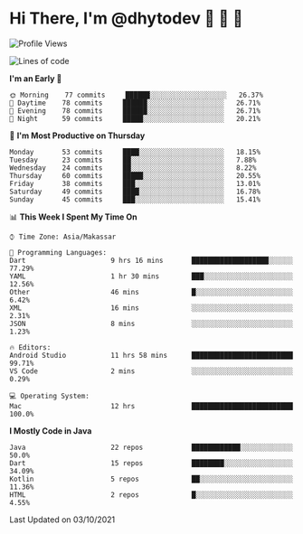 # Hi There, I'm @dhytodev 👋 👋 👋

<!--
**DhytoDev/dhytodev** is a ✨ _special_ ✨ repository because its `README.md` (this file) appears on your GitHub profile.

Here are some ideas to get you started:

- 🔭 I’m currently working on ...
- 🌱 I’m currently learning ...
- 👯 I’m looking to collaborate on ...
- 🤔 I’m looking for help with ...
- 💬 Ask me about ...
- 📫 How to reach me: ...
- 😄 Pronouns: ...
- ⚡ Fun fact: ...
-->

<!--START_SECTION:waka-->
![Profile Views](http://img.shields.io/badge/Profile%20Views-0-blue)

![Lines of code](https://img.shields.io/badge/From%20Hello%20World%20I%27ve%20Written-279497%20lines%20of%20code-blue)

**I'm an Early 🐤** 

```text
🌞 Morning    77 commits     ██████░░░░░░░░░░░░░░░░░░░   26.37% 
🌆 Daytime    78 commits     ██████░░░░░░░░░░░░░░░░░░░   26.71% 
🌃 Evening    78 commits     ██████░░░░░░░░░░░░░░░░░░░   26.71% 
🌙 Night      59 commits     █████░░░░░░░░░░░░░░░░░░░░   20.21%

```
📅 **I'm Most Productive on Thursday** 

```text
Monday       53 commits     ████░░░░░░░░░░░░░░░░░░░░░   18.15% 
Tuesday      23 commits     ██░░░░░░░░░░░░░░░░░░░░░░░   7.88% 
Wednesday    24 commits     ██░░░░░░░░░░░░░░░░░░░░░░░   8.22% 
Thursday     60 commits     █████░░░░░░░░░░░░░░░░░░░░   20.55% 
Friday       38 commits     ███░░░░░░░░░░░░░░░░░░░░░░   13.01% 
Saturday     49 commits     ████░░░░░░░░░░░░░░░░░░░░░   16.78% 
Sunday       45 commits     ███░░░░░░░░░░░░░░░░░░░░░░   15.41%

```


📊 **This Week I Spent My Time On** 

```text
⌚︎ Time Zone: Asia/Makassar

💬 Programming Languages: 
Dart                     9 hrs 16 mins       ███████████████████░░░░░░   77.29% 
YAML                     1 hr 30 mins        ███░░░░░░░░░░░░░░░░░░░░░░   12.56% 
Other                    46 mins             █░░░░░░░░░░░░░░░░░░░░░░░░   6.42% 
XML                      16 mins             ░░░░░░░░░░░░░░░░░░░░░░░░░   2.31% 
JSON                     8 mins              ░░░░░░░░░░░░░░░░░░░░░░░░░   1.23%

🔥 Editors: 
Android Studio           11 hrs 58 mins      █████████████████████████   99.71% 
VS Code                  2 mins              ░░░░░░░░░░░░░░░░░░░░░░░░░   0.29%

💻 Operating System: 
Mac                      12 hrs              █████████████████████████   100.0%

```

**I Mostly Code in Java** 

```text
Java                     22 repos            ████████████░░░░░░░░░░░░░   50.0% 
Dart                     15 repos            ████████░░░░░░░░░░░░░░░░░   34.09% 
Kotlin                   5 repos             ██░░░░░░░░░░░░░░░░░░░░░░░   11.36% 
HTML                     2 repos             █░░░░░░░░░░░░░░░░░░░░░░░░   4.55%

```



 Last Updated on 03/10/2021
<!--END_SECTION:waka-->
